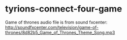 # tyrions-connect-four-game


Game of thrones audio file is from sound fxcenter: http://soundfxcenter.com/television/game-of-thrones/8d82b5_Game_of_Thrones_Theme_Song.mp3
